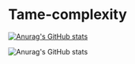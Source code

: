# Tame-complexity
[![Anurag's GitHub stats](https://github-readme-stats.vercel.app/api?username=Tame-complexity)](https://github.com/anuraghazra/github-readme-stats)

![Anurag's GitHub stats](https://github-readme-stats.vercel.app/api?username=Tame-complexity&count_private=true)
